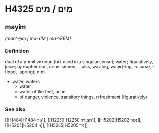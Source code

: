 # H4325 מַיִם / מים

## mayim

_(mah'-yim | ma-YIM | ma-YEEM)_

### Definition

dual of a primitive noun (but used in a singular sense); water; figuratively, juice; by euphemism, urine, semen; + piss, wasting, water(-ing, -course, -flood, -spring); n-m

- water, waters
  - water
  - water of the feet, urine
  - of danger, violence, transitory things, refreshment (figuratively)

### See also

[[H1484|H1484 גור]], [[H2250|H2250 חבורה]], [[H5202|H5202 נטר]], [[H5204|H5204 ני]], [[H5205|H5205 ניד]]
